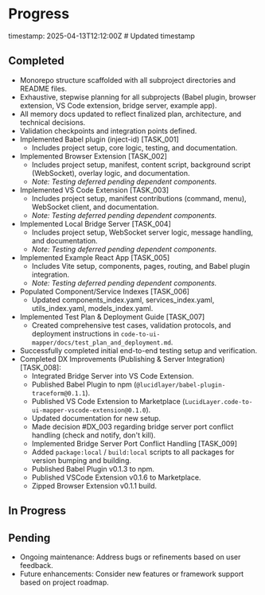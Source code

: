 # Progress
timestamp: 2025-04-13T12:12:00Z # Updated timestamp

## Completed
- Monorepo structure scaffolded with all subproject directories and README files.
- Exhaustive, stepwise planning for all subprojects (Babel plugin, browser extension, VS Code extension, bridge server, example app).
- All memory docs updated to reflect finalized plan, architecture, and technical decisions.
- Validation checkpoints and integration points defined.
- Implemented Babel plugin (inject-id) [TASK_001]
  - Includes project setup, core logic, testing, and documentation.
- Implemented Browser Extension [TASK_002]
  - Includes project setup, manifest, content script, background script (WebSocket), overlay logic, and documentation.
  - *Note: Testing deferred pending dependent components.*
- Implemented VS Code Extension [TASK_003]
  - Includes project setup, manifest contributions (command, menu), WebSocket client, and documentation.
  - *Note: Testing deferred pending dependent components.*
- Implemented Local Bridge Server [TASK_004]
  - Includes project setup, WebSocket server logic, message handling, and documentation.
  - *Note: Testing deferred pending dependent components.*
- Implemented Example React App [TASK_005]
  - Includes Vite setup, components, pages, routing, and Babel plugin integration.
  - *Note: Testing deferred pending dependent components.*
- Populated Component/Service Indexes [TASK_006]
  - Updated components_index.yaml, services_index.yaml, utils_index.yaml, models_index.yaml.
- Implemented Test Plan & Deployment Guide [TASK_007]
  - Created comprehensive test cases, validation protocols, and deployment instructions in `code-to-ui-mapper/docs/test_plan_and_deployment.md`.
- Successfully completed initial end-to-end testing setup and verification.
- Completed DX Improvements (Publishing & Server Integration) [TASK_008]:
  - Integrated Bridge Server into VS Code Extension.
  - Published Babel Plugin to npm (`@lucidlayer/babel-plugin-traceform@0.1.1`).
  - Published VS Code Extension to Marketplace (`LucidLayer.code-to-ui-mapper-vscode-extension@0.1.0`).
  - Updated documentation for new setup.
  - Made decision #DX_003 regarding bridge server port conflict handling (check and notify, don't kill).
  - Implemented Bridge Server Port Conflict Handling [TASK_009]
  - Added `package:local` / `build:local` scripts to all packages for version bumping and building.
  - Published Babel Plugin v0.1.3 to npm.
  - Published VSCode Extension v0.1.6 to Marketplace.
  - Zipped Browser Extension v0.1.1 build.

## In Progress

## Pending
- Ongoing maintenance: Address bugs or refinements based on user feedback.
- Future enhancements: Consider new features or framework support based on project roadmap.
